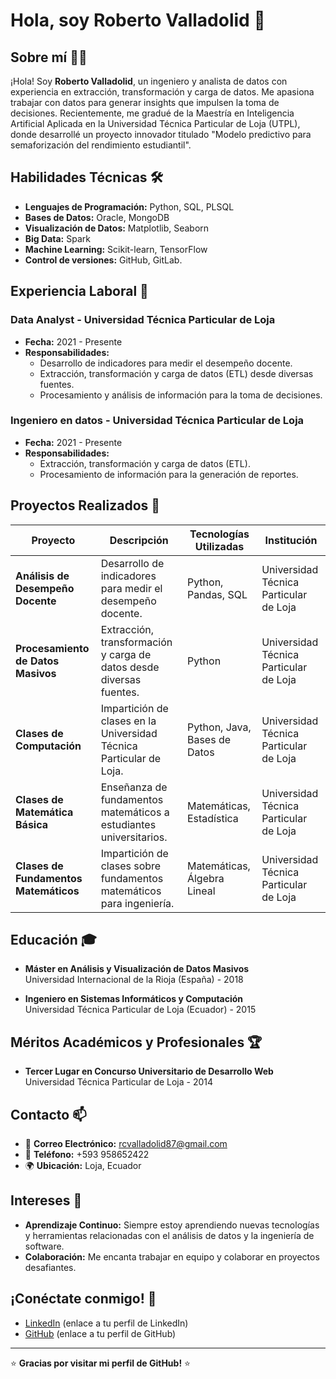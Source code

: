 # Hola, soy Roberto Valladolid 👋

<!--
**robertovalladolid/robertovalladolid** es un repositorio especial porque su `README.md` (este archivo) aparece en tu perfil de GitHub.
-->

## Sobre mí 👨‍💻

¡Hola! Soy **Roberto Valladolid**, un ingeniero y analista de datos con experiencia en extracción, transformación y carga de datos. Me apasiona trabajar con datos para generar insights que impulsen la toma de decisiones. Recientemente, me gradué de la Maestría en Inteligencia Artificial Aplicada en la Universidad Técnica Particular de Loja (UTPL), donde desarrollé un proyecto innovador titulado "Modelo predictivo para semaforización del rendimiento estudiantil".

## Habilidades Técnicas 🛠️

- **Lenguajes de Programación:** Python, SQL, PLSQL
- **Bases de Datos:** Oracle, MongoDB
- **Visualización de Datos:** Matplotlib, Seaborn
- **Big Data:** Spark
- **Machine Learning:** Scikit-learn, TensorFlow
- **Control de versiones:** GitHub, GitLab.

## Experiencia Laboral 💼

### **Data Analyst** - Universidad Técnica Particular de Loja
- **Fecha:** 2021 - Presente
- **Responsabilidades:**
  - Desarrollo de indicadores para medir el desempeño docente.
  - Extracción, transformación y carga de datos (ETL) desde diversas fuentes.
  - Procesamiento y análisis de información para la toma de decisiones.

### **Ingeniero en datos** - Universidad Técnica Particular de Loja
- **Fecha:** 2021 - Presente
- **Responsabilidades:**
  - Extracción, transformación y carga de datos (ETL).
  - Procesamiento de información para la generación de reportes.

## Proyectos Realizados 📂

| **Proyecto**                          | **Descripción**                                                                 | **Tecnologías Utilizadas**       | **Institución**                     |
|---------------------------------------|---------------------------------------------------------------------------------|----------------------------------|-------------------------------------|
| **Análisis de Desempeño Docente**     | Desarrollo de indicadores para medir el desempeño docente.                      | Python, Pandas, SQL           | Universidad Técnica Particular de Loja |
| **Procesamiento de Datos Masivos**    | Extracción, transformación y carga de datos desde diversas fuentes.            | Python         | Universidad Técnica Particular de Loja |
| **Clases de Computación**             | Impartición de clases en la Universidad Técnica Particular de Loja.            | Python, Java, Bases de Datos     | Universidad Técnica Particular de Loja |
| **Clases de Matemática Básica**       | Enseñanza de fundamentos matemáticos a estudiantes universitarios.              | Matemáticas, Estadística         | Universidad Técnica Particular de Loja |
| **Clases de Fundamentos Matemáticos** | Impartición de clases sobre fundamentos matemáticos para ingeniería.            | Matemáticas, Álgebra Lineal      | Universidad Técnica Particular de Loja |

## Educación 🎓

- **Máster en Análisis y Visualización de Datos Masivos**  
  Universidad Internacional de la Rioja (España) - 2018

- **Ingeniero en Sistemas Informáticos y Computación**  
  Universidad Técnica Particular de Loja (Ecuador) - 2015

## Méritos Académicos y Profesionales 🏆

- **Tercer Lugar en Concurso Universitario de Desarrollo Web**  
  Universidad Técnica Particular de Loja - 2014

## Contacto 📫

- 📧 **Correo Electrónico:** [rcvalladolid87@gmail.com](mailto:rcvalladolid87@gmail.com)
- 📱 **Teléfono:** +593 958652422
- 🌍 **Ubicación:** Loja, Ecuador

## Intereses 🌱

- **Aprendizaje Continuo:** Siempre estoy aprendiendo nuevas tecnologías y herramientas relacionadas con el análisis de datos y la ingeniería de software.
- **Colaboración:** Me encanta trabajar en equipo y colaborar en proyectos desafiantes.

## ¡Conéctate conmigo! 🤝

- [LinkedIn](#) (enlace a tu perfil de LinkedIn)
- [GitHub](#) (enlace a tu perfil de GitHub)

---

⭐️ **Gracias por visitar mi perfil de GitHub!** ⭐️
